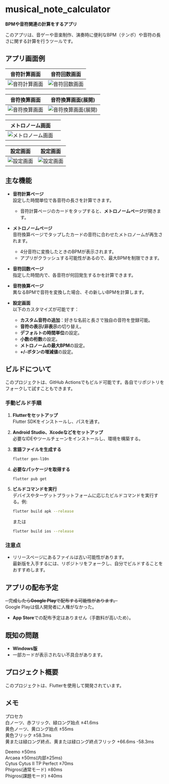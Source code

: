 # musical_note_calculator

**BPMや音符関連の計算をするアプリ**

このアプリは、音ゲーや音楽制作、演奏時に便利なBPM（テンポ）や音符の長さに関する計算を行うツールです。

## アプリ画面例
| 音符計算画面 | 音符回数画面 |
| --- | --- |
| ![音符計算画面](https://github.com/user-attachments/assets/31724174-d531-4497-8d14-f493c64bb9df) | ![音符回数画面](https://github.com/user-attachments/assets/bf9d286c-aad7-42a8-bdc7-503c28cd42c7) |

| 音符換算画面 | 音符換算画面(展開) |
| --- | --- |
| ![音符換算画面](https://github.com/user-attachments/assets/00194d00-36c2-4aef-8ad1-fdb914e04daa) | ![音符換算画面(展開)](https://github.com/user-attachments/assets/a9e40091-57e7-4af1-b459-abeb61ddb7f1) |

| メトロノーム画面 |  |
| --- | --- |
| ![メトロノーム画面](https://github.com/user-attachments/assets/b458b8eb-1446-45dd-913e-4b2020c081dd) |  |

| 設定画面 | 設定画面 |
| --- | --- |
| ![設定画面](https://github.com/user-attachments/assets/cfb03d52-f109-4c15-830c-a2a4bf22217c) | ![設定画面](https://github.com/user-attachments/assets/bc1460df-85b6-4c2c-a5f2-0b0971c5ac90) |


## 主な機能
- **音符計算ページ**  
  設定した時間単位で各音符の長さを計算できます。  
  - 音符計算ページのカードをタップすると、**メトロノームページ**が開きます。
    
- **メトロノームページ**  
  音符換算ページでタップしたカードの音符に合わせたメトロノームが再生されます。  
  - 4分音符に変換したときのBPMが表示されます。
  - アプリがクラッシュする可能性があるので、最大BPMを制限できます。

- **音符回数ページ**  
  指定した時間内で、各音符が何回発生するかを計算できます。

- **音符換算ページ**  
  異なるBPMで音符を変換した場合、その新しいBPMを計算します。

- **設定画面**  
  以下のカスタマイズが可能です：  
  - **カスタム音符の追加**：好きな名前と長さで独自の音符を登録可能。  
  - **音符の表示/非表示**の切り替え。  
  - **デフォルトの時間単位**の設定。
  - **小数の桁数**の設定。
  - **メトロノームの最大BPM**の設定。
  - **+/-ボタンの増減値**の設定。

## ビルドについて
このプロジェクトは、GitHub Actionsでもビルド可能です。各自でリポジトリをフォークして試すこともできます。

### 手動ビルド手順

1. **Flutterをセットアップ**  
   Flutter SDKをインストールし、パスを通す。

2. **Android Studio、Xcodeなどをセットアップ**  
   必要なIDEやツールチェーンをインストールし、環境を構築する。

3. **言語ファイルを生成する**  
   ```bash
   flutter gen-l10n
   ```

4. **必要なパッケージを取得する**  
   ```bash
   flutter pub get
   ```

5. **ビルドコマンドを実行**  
   デバイスやターゲットプラットフォームに応じたビルドコマンドを実行する。例:  
   ```bash
   flutter build apk --release
   ```  
   または  
   ```bash
   flutter build ios --release
   ```

### 注意点
- リリースページにあるファイルは古い可能性があります。  
最新版を入手するには、リポジトリをフォークし、自分でビルドすることをおすすめします。

## アプリの配布予定
~~- 完成したら**Google Play**で配布する可能性があります。~~<br>
Google Playは個人開発者に人権がなかった。
- **App Store**での配布予定はありません（手数料が高いため）。

## 既知の問題
- **Windows版**  
- 一部カードが表示されない不具合があります。

## プロジェクト概要
このプロジェクトは、Flutterを使用して開発されています。

## メモ
プロセカ <br> 
白ノーツ、赤フリック、緑ロング始点 ±41.6ms <br>
黄色ノーツ、黄ロング始点 ±55ms<br>
黄色フリック ±58.3ms<br>
黄または緑ロング終点、黄または緑ロング終点フリック +66.6ms -58.3ms<br>


Deemo ±50ms <br>
Arcaea ±50ms(内部±25ms) <br>
Cytus Cytus II TP Perfect ±70ms <br>
Phigros(通常モード) ±80ms <br>
Phigros(課題モード) ±40ms <br>